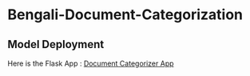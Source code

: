 # Bengali-Document-Categorization

## Model Deployment

Here is the Flask App : [Document Categorizer App](https://bangla-document-categorization.herokuapp.com/)

